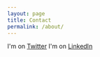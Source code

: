 ```yaml
---
layout: page
title: Contact
permalink: /about/
---
```


I'm on [Twitter](http://twitter.com/melissalonsdale)
I'm on [LinkedIn](https://www.google.com/url?sa=t&rct=j&q=&esrc=s&source=web&cd=1&cad=rja&uact=8&ved=0ahUKEwiBqpy90abRAhWoqFQKHa76CiwQFggaMAA&url=https%3A%2F%2Fwww.linkedin.com%2Fin%2Fmelissalonsdale&usg=AFQjCNHqpuCjINFhzWoPqVB688LQ2rt_9w&bvm=bv.142059868,d.amc)
